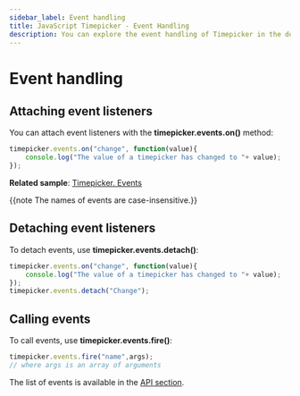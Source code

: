 ```yaml
---
sidebar_label: Event handling
title: JavaScript Timepicker - Event Handling 
description: You can explore the event handling of Timepicker in the documentation of the DHTMLX JavaScript UI library. Browse developer guides and API reference, try out code examples and live demos, and download a free 30-day evaluation version of DHTMLX Suite.
---
```


# Event handling

## Attaching event listeners

You can attach event listeners with the **timepicker.events.on()** method:

~~~js
timepicker.events.on("change", function(value){
    console.log("The value of a timepicker has changed to "+ value);
});
~~~

**Related sample**: [Timepicker. Events](https://snippet.dhtmlx.com/5ccptwy7)

{{note The names of events are case-insensitive.}}

## Detaching event listeners

To detach events, use **timepicker.events.detach()**:

~~~js
timepicker.events.on("change", function(value){
    console.log("The value of a timepicker has changed to "+ value);
});
timepicker.events.detach("Change");
~~~

## Calling events

To call events, use **timepicker.events.fire()**:

~~~js
timepicker.events.fire("name",args);
// where args is an array of arguments
~~~

The list of events is available in the [API section](timepicker/api/api_overview.md#events).
